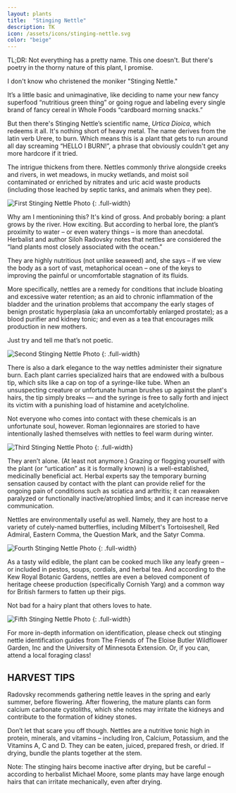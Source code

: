 ```yaml
---
layout: plants
title:  "Stinging Nettle"
description: TK
icon: /assets/icons/stinging-nettle.svg
color: "beige"
---
```


TL;DR: Not everything has a pretty name. This one doesn't. But there's poetry in the thorny nature of this plant, I promise. 

I don't know who christened the moniker "Stinging Nettle." 

It’s a little basic and unimaginative, like deciding to name your new fancy superfood “nutritious green thing” or going rogue and labeling every single brand of fancy cereal in Whole Foods “cardboard morning snacks.”

But then there's Stinging Nettle’s scientific name, <em>Urtica Dioica</em>, which redeems it all. It's nothing short of heavy metal. The name derives from the latin verb Urere, to burn. Which means this is a plant that gets to run around all day screaming “HELLO I BURN!”, a phrase that obviously couldn't get any more hardcore if it tried. 

The intrigue thickens from there. Nettles commonly thrive alongside creeks and rivers, in wet meadows, in mucky wetlands, and moist soil contaminated or enriched by nitrates and uric acid waste products (including those leached by septic tanks, and animals when they pee). 

![First Stinging Nettle Photo](/assets/images/nettles-unedited/3545973418_9e4d933430_o.jpg)
{: .full-width}

Why am I mentionining this? It's kind of gross. And probably boring: a plant grows by the river. How exciting. But according to herbal lore, the plant’s proximity to water – or even watery things – is more than anecdotal. Herbalist and author Siloh Radovsky notes that nettles are considered the “land plants most closely associated with the ocean.” 

They are highly nutritious (not unlike seaweed) and, she says – if we view the body as a sort of vast, metaphorical ocean – one of the keys to improving the painful or uncomfortable stagnation of its fluids. 

More specifically, nettles are a remedy for conditions that include bloating and excessive water retention; as an aid to chronic inflammation of the bladder and the urination problems that accompany the early stages of benign prostatic hyperplasia (aka an uncomfortably enlarged prostate); as a blood purifier and kidney tonic; and even as a tea that encourages milk production in new mothers. 

Just try and tell me that’s not poetic. 

![Second Stinging Nettle Photo](/assets/images/nettles-edited/nettles-hairy-with-rectangle.jpg)
{: .full-width}

<span class="firstcharacter">T</span>here is also a dark elegance to the way nettles administer their signature burn. Each plant carries specialized hairs that are endowed with a bulbous tip, which sits like a cap on top of a syringe-like tube. When an unsuspecting creature or unfortunate human brushes up against the plant's hairs, the tip simply breaks — and the syringe is free to sally forth and inject its victim with a punishing load of histamine and acetylcholine.

Not everyone who comes into contact with these chemicals is an unfortunate soul, however. Roman legionnaires are storied to have intentionally lashed themselves with nettles to feel warm during winter. 

![Third Stinging Nettle Photo](/assets/images/nettles-unedited/7189903329_cd63f348d3_o.jpg)
{: .full-width}

They aren’t alone. (At least not anymore.) Grazing or flogging yourself with the plant (or “urtication” as it is formally known) is a well-established, medicinally beneficial act. Herbal experts say the temporary burning sensation caused by contact with the plant can provide relief for the ongoing pain of conditions such as sciatica and arthritis; it can reawaken paralyzed or functionally inactive/atrophied limbs; and it can increase nerve communication.  

Nettles are environmentally useful as well. Namely, they are host to a variety of cutely-named butterflies, including Milbert's Tortoiseshell, Red Admiral, Eastern Comma, the Question Mark, and the Satyr Comma. 

![Fourth Stinging Nettle Photo](/assets/images/nettles-unedited/5590837445_8b32a86f4d_o.jpg)
{: .full-width}

As a tasty wild edible, the plant can be cooked much like any leafy green – or included in pestos, soups, cordials, and herbal tea. And according to the Kew Royal Botanic Gardens, nettles are even a beloved component of heritage cheese production (specifically Cornish Yarg) and a common way for British farmers to fatten up their pigs.

Not bad for a hairy plant that others loves to hate. 

![Fifth Stinging Nettle Photo](/assets/images/nettles-unedited/14949022609_7cdc9f976d_o.jpg)
{: .full-width}

For more in-depth information on identification, please check out stinging nettle identification guides from The Friends of The Eloise Butler Wildflower Garden, Inc and the University of Minnesota Extension. Or, if you can, attend a local foraging class!

## HARVEST TIPS

Radovsky recommends gathering nettle leaves in the spring and early summer, before flowering. After flowering, the mature plants can form calcium carbonate cystoliths, which she notes may irritate the kidneys and contribute to the formation of kidney stones.  

Don’t let that scare you off though. Nettles are a nutritive tonic high in protein, minerals, and vitamins – including Iron, Calcium, Potassium, and the Vitamins A, C and D. They can be eaten, juiced, prepared fresh, or dried. If drying, bundle the plants together at the stem. 

Note: The stinging hairs become inactive after drying, but be careful – according to herbalist Michael Moore, some plants may have large enough hairs that can irritate mechanically, even after drying. 